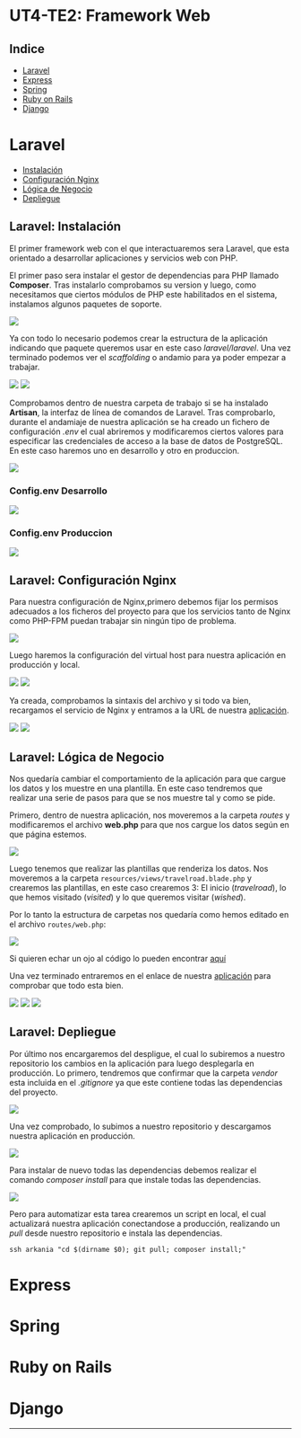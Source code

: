 # UT4-TE2: Framework Web

## Indice

- [Laravel](#laravel)
- [Express](#express)
- [Spring](#spring)
- [Ruby on Rails](#ruby-on-rails)
- [Django](#django)

# Laravel

- [Instalación](#laravel-instalación)
- [Configuración Nginx](#laravel-configuración-nginx)
- [Lógica de Negocio](#laravel-lógica-de-negocio)
- [Depliegue](#laravel-depliegue)

## Laravel: Instalación

El primer framework web con el que interactuaremos sera Laravel, que esta orientado a desarrollar aplicaciones y servicios web con PHP.

El primer paso sera instalar el gestor de dependencias para PHP llamado **Composer**. Tras instalarlo comprobamos su version y luego, como necesitamos que ciertos módulos de PHP este habilitados en el sistema, instalamos algunos paquetes de soporte.

![](screenshots/laravel/0.png)

Ya con todo lo necesario podemos crear la estructura de la aplicación indicando que paquete queremos usar en este caso _laravel/laravel_. Una vez terminado podemos ver el _scaffolding_ o andamio para ya poder empezar a trabajar.

![](screenshots/laravel/1.png)
![](screenshots/laravel/2.png)

Comprobamos dentro de nuestra carpeta de trabajo si se ha instalado **Artisan**, la interfaz de línea de comandos de Laravel. Tras comprobarlo, durante el andamiaje de nuestra aplicación se ha creado un fichero de configuración _.env_ el cual abriremos y modificaremos ciertos valores para especificar las credenciales de acceso a la base de datos de PostgreSQL. En este caso haremos uno en desarrollo y otro en produccion.

![](screenshots/laravel/3.png)

### Config.env Desarrollo

![](screenshots/laravel/4.png)

### Config.env Produccion

![](screenshots/laravel/4%20produccion.png)

## Laravel: Configuración Nginx

Para nuestra configuración de Nginx,primero debemos fijar los permisos adecuados a los ficheros del proyecto para que los servicios tanto de Nginx como PHP-FPM puedan trabajar sin ningún tipo de problema.

![](screenshots/laravel/5.png)

Luego haremos la configuración del virtual host para nuestra aplicación en producción y local.

![](screenshots/laravel/6.png)
![](screenshots/laravel/6%20produccion.png)

Ya creada, comprobamos la sintaxis del archivo y si todo va bien, recargamos el servicio de Nginx y entramos a la URL de nuestra [aplicación](http://laravel.travelroad.alu6618.arkania.es/).

![](screenshots/laravel/7.png)
![](screenshots/laravel/8.png)

## Laravel: Lógica de Negocio

Nos quedaría cambiar el comportamiento de la aplicación para que cargue los datos y los muestre en una plantilla. En este caso tendremos que realizar una serie de pasos para que se nos muestre tal y como se pide.

Primero, dentro de nuestra aplicación, nos moveremos a la carpeta _routes_ y modificaremos el archivo **web.php** para que nos cargue los datos según en que página estemos.

![](screenshots/laravel/10.png)

Luego tenemos que realizar las plantillas que renderiza los datos. Nos moveremos a la carpeta `resources/views/travelroad.blade.php` y crearemos las plantillas, en este caso crearemos 3: El inicio (_travelroad_), lo que hemos visitado (_visited_) y lo que queremos visitar (_wished_).

Por lo tanto la estructura de carpetas nos quedaría como hemos editado en el archivo `routes/web.php`:

![](screenshots/laravel/11.png)

Si quieren echar un ojo al código lo pueden encontrar [aquí]()

Una vez terminado entraremos en el enlace de nuestra [aplicación](http://laravel.travelroad.alu6618.arkania.es/) para comprobar que todo esta bien.

![](screenshots/laravel/12.png)
![](screenshots/laravel/13.png)
![](screenshots/laravel/14.png)

## Laravel: Depliegue

Por último nos encargaremos del despligue, el cual lo subiremos a nuestro repositorio los cambios en la aplicación para luego desplegarla en producción. Lo primero, tendremos que confirmar que la carpeta _vendor_ esta incluida en el _.gitignore_ ya que este contiene todas las dependencias del proyecto.

![](screenshots/laravel/15.png)

Una vez comprobado, lo subimos a nuestro repositorio y descargamos nuestra aplicación en producción.

![](screenshots/laravel/16.png)

Para instalar de nuevo todas las dependencias debemos realizar el comando _composer install_ para que instale todas las dependencias.

![](screenshots/laravel/17.png)

Pero para automatizar esta tarea crearemos un script en local, el cual actualizará nuestra aplicación conectandose a producción, realizando un _pull_ desde nuestro repositorio e instala las dependencias.

`ssh arkania "cd $(dirname $0); git pull; composer install;"`

# Express



# Spring

# Ruby on Rails

# Django

---
